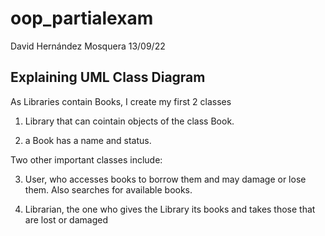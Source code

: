 # oop_partialexam 
 David Hernández Mosquera
13/09/22
## Explaining UML Class Diagram
As Libraries contain Books, I create my first 2 classes

1.  Library that can cointain objects of the class Book.

2. a Book has a name and status.

Two other important classes include:

3. User, who accesses books to borrow them and may damage or lose them. Also searches for available books.

4. Librarian, the one who gives the Library its books and takes those that are lost or damaged





